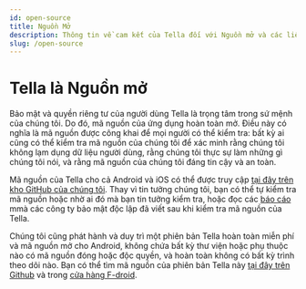 ```yaml
---
id: open-source
title: Nguồn Mở
description: Thông tin về cam kết của Tella đối với Nguồn mở và các liên kết tới các kho lưu trữ
slug: /open-source
---
```



# Tella là Nguồn mở

Bảo mật và quyền riêng tư của người dùng Tella là trọng tâm trong sứ mệnh của chúng tôi.  Do đó, mã nguồn của ứng dụng hoàn toàn mở. Điều này có nghĩa là mã nguồn được công khai để mọi người có thể kiểm tra: bất kỳ ai cũng có thể kiểm tra mã nguồn của chúng tôi để xác minh rằng chúng tôi không lạm dụng dữ liệu người dùng, rằng chúng tôi thực sự làm những gì chúng tôi nói, và rằng mã nguồn của chúng tôi đáng tin cậy và an toàn.

Mã nguồn của Tella cho cả Android và iOS có thể được truy cập  [tại đây trên kho GitHub của chúng tôi](https://github.com/horizontal-org). Thay vì tin tưởng chúng tôi, bạn có thể tự kiểm tra mã nguồn hoặc nhờ ai đó mà bạn tin tưởng kiểm tra, hoặc đọc các [báo cáo](/security-and-privacy#security-audits) mmà các công ty bảo mật độc lập đã viết sau khi kiểm tra mã nguồn của Tella.


Chúng tôi cũng phát hành và duy trì một phiên bản Tella hoàn toàn miễn phí và mã nguồn mở cho Android, không chứa bất kỳ thư viện hoặc phụ thuộc nào có mã nguồn đóng hoặc độc quyền, và hoàn toàn không có bất kỳ trình theo dõi nào. Bạn có thể tìm mã nguồn của phiên bản Tella này [tại đây trên Github](https://github.com/Horizontal-org/Tella-Android-FOSS) và trong [cửa hàng F-droid](https://f-droid.org/en/packages/org.hzontal.tellaFOSS/).


